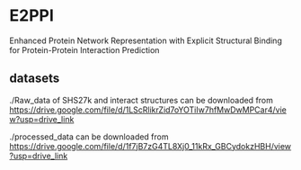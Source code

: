 # E2PPI
Enhanced Protein Network Representation with Explicit Structural Binding for Protein-Protein Interaction Prediction
## datasets
./Raw_data of SHS27k and interact structures can be downloaded from https://drive.google.com/file/d/1LScRlikrZid7oYOTiIw7hfMwDwMPCar4/view?usp=drive_link

./processed_data can be downloaded from https://drive.google.com/file/d/1f7jB7zG4TL8Xj0_11kRx_GBCydokzHBH/view?usp=drive_link
